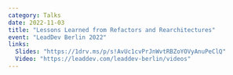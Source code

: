 ```yaml
---
category: Talks
date: 2022-11-03
title: "Lessons Learned from Refactors and Rearchitectures"
event: "LeadDev Berlin 2022"
links:
  Slides: "https://1drv.ms/p/s!AvUc1cvPrJnWvtRBZoYOVyAnuPeClQ"
  Video: "https://leaddev.com/leaddev-berlin/videos"
---
```

